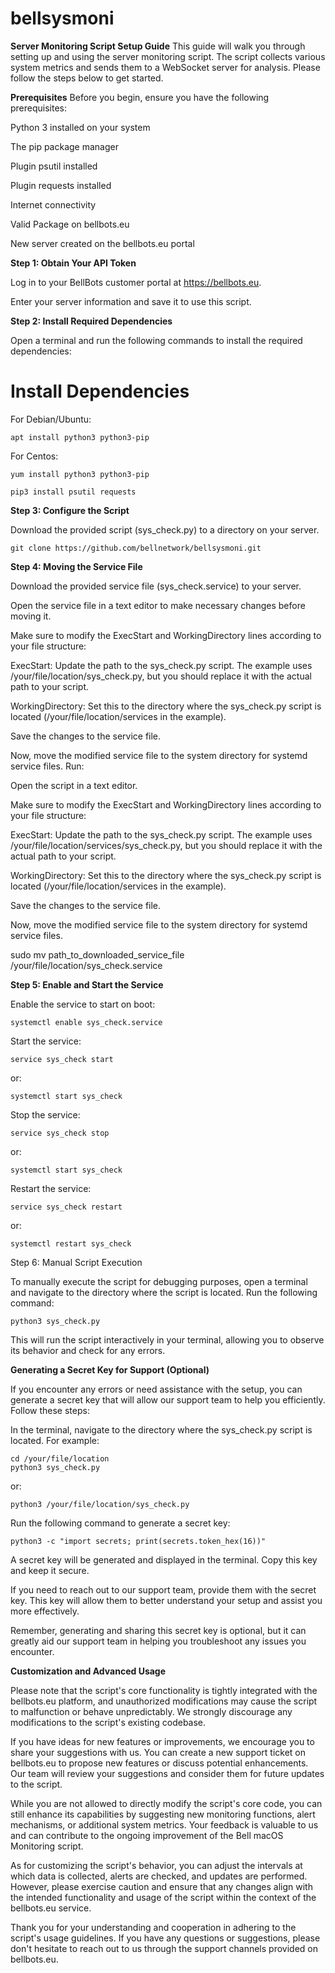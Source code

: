 # bellsysmoni

**Server Monitoring Script Setup Guide**
This guide will walk you through setting up and using the server monitoring script. The script collects various system metrics and sends them to a WebSocket server for analysis. Please follow the steps below to get started.

**Prerequisites**
Before you begin, ensure you have the following prerequisites:

Python 3 installed on your system

The pip package manager

Plugin psutil installed

Plugin requests installed

Internet connectivity

Valid Package on bellbots.eu

New server created on the bellbots.eu portal


**Step 1: Obtain Your API Token**

Log in to your BellBots customer portal at https://bellbots.eu.

Enter your server information and save it to use this script.


**Step 2: Install Required Dependencies**

Open a terminal and run the following commands to install the required dependencies:

# Install Dependencies

For Debian/Ubuntu:

    apt install python3 python3-pip

For Centos:

    yum install python3 python3-pip

    pip3 install psutil requests

**Step 3: Configure the Script**

Download the provided script (sys_check.py) to a directory on your server.

    git clone https://github.com/bellnetwork/bellsysmoni.git

**Step 4: Moving the Service File**

Download the provided service file (sys_check.service) to your server.

Open the service file in a text editor to make necessary changes before moving it.

Make sure to modify the ExecStart and WorkingDirectory lines according to your file structure:

ExecStart: Update the path to the sys_check.py script. The example uses /your/file/location/sys_check.py, but you should replace it with the actual path to your script.

WorkingDirectory: Set this to the directory where the sys_check.py script is located (/your/file/location/services in the example).

Save the changes to the service file.

Now, move the modified service file to the system directory for systemd service files. Run:

Open the script in a text editor.

Make sure to modify the ExecStart and WorkingDirectory lines according to your file structure:

ExecStart: Update the path to the sys_check.py script. The example uses /your/file/location/services/sys_check.py, but you should replace it with the actual path to your script.

WorkingDirectory: Set this to the directory where the sys_check.py script is located (/your/file/location/services in the example).

Save the changes to the service file.

Now, move the modified service file to the system directory for systemd service files.

sudo mv path_to_downloaded_service_file /your/file/location/sys_check.service

**Step 5: Enable and Start the Service**

Enable the service to start on boot:

    systemctl enable sys_check.service

Start the service:

    service sys_check start
    
or:

    systemctl start sys_check

Stop the service:

    service sys_check stop
    
or:

    systemctl start sys_check

Restart the service:

    service sys_check restart
    
or:

    systemctl restart sys_check
    
Step 6: Manual Script Execution

To manually execute the script for debugging purposes, open a terminal and navigate to the directory where the script is located. Run the following command:

    python3 sys_check.py

This will run the script interactively in your terminal, allowing you to observe its behavior and check for any errors.

**Generating a Secret Key for Support (Optional)**

If you encounter any errors or need assistance with the setup, you can generate a secret key that will allow our support team to help you efficiently. Follow these steps:

In the terminal, navigate to the directory where the sys_check.py script is located. For example:

    cd /your/file/location
    python3 sys_check.py

or:

    python3 /your/file/location/sys_check.py

Run the following command to generate a secret key:

    python3 -c "import secrets; print(secrets.token_hex(16))"

A secret key will be generated and displayed in the terminal. Copy this key and keep it secure.

If you need to reach out to our support team, provide them with the secret key. This key will allow them to better understand your setup and assist you more effectively.

Remember, generating and sharing this secret key is optional, but it can greatly aid our support team in helping you troubleshoot any issues you encounter.

**Customization and Advanced Usage**

Please note that the script's core functionality is tightly integrated with the bellbots.eu platform, and unauthorized modifications may cause the script to malfunction or behave unpredictably. We strongly discourage any modifications to the script's existing codebase.

If you have ideas for new features or improvements, we encourage you to share your suggestions with us. You can create a new support ticket on bellbots.eu to propose new features or discuss potential enhancements. Our team will review your suggestions and consider them for future updates to the script.

While you are not allowed to directly modify the script's core code, you can still enhance its capabilities by suggesting new monitoring functions, alert mechanisms, or additional system metrics. Your feedback is valuable to us and can contribute to the ongoing improvement of the Bell macOS Monitoring script.

As for customizing the script's behavior, you can adjust the intervals at which data is collected, alerts are checked, and updates are performed. However, please exercise caution and ensure that any changes align with the intended functionality and usage of the script within the context of the bellbots.eu service.

Thank you for your understanding and cooperation in adhering to the script's usage guidelines. If you have any questions or suggestions, please don't hesitate to reach out to us through the support channels provided on bellbots.eu.
